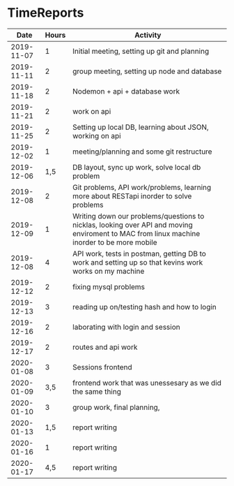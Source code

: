 # TimeReports

| Date  |      Hours    | Activity                                       |
| ----------- | ------- |------------------------------------------------
| 2019-11-07  | 1       |  Initial meeting, setting up git and planning           |
| 2019-11-11  | 2       |  group meeting, setting up node and database         | 
| 2019-11-18  | 2      |  Nodemon + api + database work         |
| 2019-11-21  | 2       |  work on api         |
| 2019-11-25  | 2       |  Setting up local DB, learning about JSON, working on api        |
| 2019-12-02  | 1       |  meeting/planning and some git restructure      |
| 2019-12-06  | 1,5       |  DB layout, sync up work, solve local db problem      |
| 2019-12-08 | 2       |  Git problems, API work/problems, learning more about RESTapi inorder to solve problems      |
| 2019-12-09  | 1       |  Writing down our problems/questions to nicklas, looking over API and moving enviroment to MAC from linux machine inorder to be more mobile |
| 2019-12-08 | 4       |  API work, tests in postman, getting DB to work and setting up so that kevins work works on my machine    |
| 2019-12-12 | 2       |  fixing mysql problems   |
| 2019-12-13 |  3      |   reading up on/testing hash and how to login |
| 2019-12-16 |    2    |    laborating with login and session |
| 2019-12-17 |     2   | routes and   api work  |
| 2020-01-08 |     3  | Sessions frontend  |
| 2020-01-09 |     3,5  | frontend work that was unessesary as we did the same thing  |
| 2020-01-10 |     3  | group work, final planning, |
| 2020-01-13 |     1,5  | report writing|
| 2020-01-16 |     1  | report writing|
| 2020-01-17 |     4,5  | report writing|


